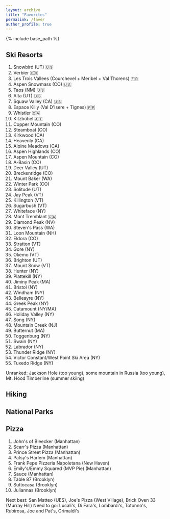 ```yaml
---
layout: archive
title: "Favorites"
permalink: /fave/
author_profile: true
---
```


{% include base_path %}

## Ski Resorts

1. Snowbird (UT) :us:
2. Verbier :switzerland:
3. Les Trois Vallees (Courchevel + Meribel + Val Thorens) :fr:
4. Aspen Snowmass (CO) :us:
5. Taos (NM) :us:
6. Alta (UT) :us:
7. Squaw Valley (CA) :us:
8. Espace Killy (Val D'Isere + Tignes) :fr:
9. Whistler :canada:
10. Kitzbühel 🇦🇹
11. Copper Mountain (CO)
12. Steamboat (CO)
13. Kirkwood (CA)
14. Heavenly (CA)
15. Alpine Meadows (CA)
16. Aspen Highlands (CO)
17. Aspen Mountain (CO)
18. A-Basin (CO)
19. Deer Valley (UT)
20. Breckenridge (CO)
21. Mount Baker (WA)
22. Winter Park (CO)
23. Solitude (UT)
24. Jay Peak (VT)
25. Killington (VT)
26. Sugarbush (VT)
27. Whiteface (NY)
28. Mont Tremblant :canada:
29. Diamond Peak (NV)
30. Steven's Pass (WA)
31. Loon Mountain (NH)
32. Eldora (CO)
33. Stratton (VT)
34. Gore (NY)
35. Okemo (VT)
36. Brighton (UT)
37. Mount Snow (VT)
38. Hunter (NY)
39. Plattekill (NY)
40. Jiminy Peak (MA)
41. Bristol (NY)
42. Windham (NY)
43. Belleayre (NY)
44. Greek Peak (NY)
45. Catamount (NY/MA)
46. Holiday Valley (NY)
47. Song (NY)
48. Mountain Creek (NJ)
49. Butternut (MA)
50. Toggenburg (NY)
51. Swain (NY)
52. Labrador (NY)
53. Thunder Ridge (NY)
54. Victor Constant/West Point Ski Area (NY)
55. Tuxedo Ridge (NY)

Unranked: Jackson Hole (too young), some mountain in Russia (too young), Mt. Hood Timberline (summer skiing)

## Hiking

## National Parks

## Pizza

1. John's of Bleecker (Manhattan)
2. Scarr's Pizza (Manhattan)
3. Prince Street Pizza (Manhattan)
4. Patsy's Harlem (Manhattan)
5. Frank Pepe Pizzeria Napoletana (New Haven)
6. Emily's/Emmy Squared (MVP Pie) (Manhattan)
7. Sauce (Manhattan)
8. Table 87 (Brooklyn)
9. Suttocasa (Brooklyn)
10. Juliannas (Brooklyn)

Next best: San Matteo (UES), Joe's Pizza (West Village), Brick Oven 33 (Murray Hill)
Need to go: Lucali's, Di Fara's, Lombardi's, Totonno's, Rubirosa, Joe and Pat's, Grimaldi's

